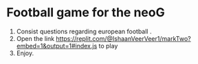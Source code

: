 # Football game for the neoG 

1. Consist questions regarding european football .
2. Open the link https://replit.com/@IshaanVeerVeer1/markTwo?embed=1&output=1#index.js to play
3. Enjoy. 
